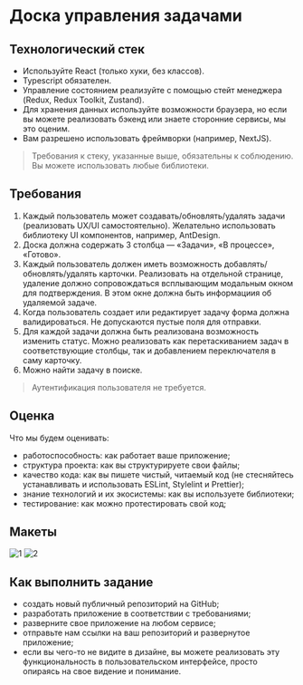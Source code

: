 # Доска управления задачами

## Технологический стек
- Используйте React (только хуки, без классов).
- Typescript обязателен.
- Управление состоянием реализуйте с помощью стейт менеджера (Redux, Redux Toolkit, Zustand).
- Для хранения данных используйте возможности браузера, но если вы можете реализовать бэкенд или знаете сторонние сервисы, мы это оценим.
- Вам разрешено использовать фреймворки (например, NextJS).
> Требования к стеку, указанные выше, обязательны к соблюдению. Вы можете использовать любые библиотеки.

## Требования
1. Каждый пользователь может создавать/обновлять/удалять задачи (реализовать UX/UI самостоятельно). Желательно использовать библиотеку UI компонентов, например, AntDesign.
2. Доска должна содержать 3 столбца — «Задачи», «В процессе», «Готово».
3. Каждый пользователь должен иметь возможность добавлять/обновлять/удалять карточки. Реализовать на отдельной странице, удаление должно сопровождаться всплывающим модальным окном для подтверждения. В этом окне должна быть информациия об удаляемой задаче.
4. Когда пользователь создает или редактирует задачу форма должна валидироваться. Не допускаются пустые поля для отправки.
6. Для каждой задачи должна быть реализована возможность изменить статус. Можно реализовать как перетаскиванием задач в соответствующие столбцы, так и добавлением переключателя в саму карточку.
7. Можно найти задачу в поиске. 
> Аутентификация пользователя не требуется.

## Оценка

Что мы будем оценивать:
- работоспособность: как работает ваше приложение;
- структура проекта: как вы структурируете свои файлы;
- качество кода: как вы пишете чистый, читаемый код (не стесняйтесь устанавливать и использовать ESLint, Stylelint и Prettier);
- знание технологий и их экосистемы: как вы используете библиотеки;
- тестирование: как можно протестировать свой код;

## Макеты
![1](https://github.com/user-attachments/assets/34bbdc50-d59b-4d3e-8fea-954e500ce73c)
![2](https://github.com/user-attachments/assets/7ab4866f-c341-4cef-8703-69b549091981)

## Как выполнить задание
- создать новый публичный репозиторий на GitHub;
- разработать приложение в соответствии с требованиями;
- разверните свое приложение на любом сервисе;
- отправьте нам ссылки на ваш репозиторий и развернутое приложение;
- если вы чего-то не видите в дизайне, вы можете реализовать эту функциональность в пользовательском интерфейсе, просто опираясь на свое видение и понимание.
